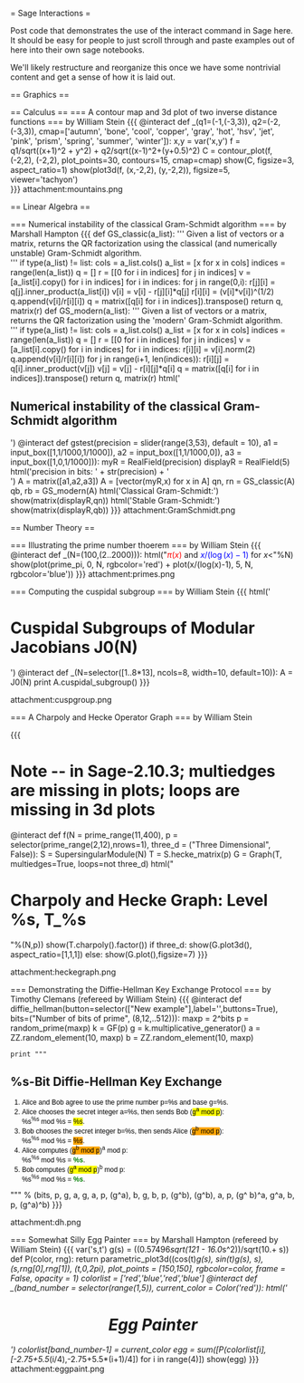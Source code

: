 = Sage Interactions =

Post code that demonstrates the use of the interact command in Sage here.    It should be easy for people to just scroll through and paste examples out of here into their own sage notebooks.   

We'll likely restructure and reorganize this once we have some nontrivial content and get a sense of how it is laid out. 

== Graphics ==

== Calculus ==
=== A contour map and 3d plot of two inverse distance functions ===
by William Stein
{{{
@interact
def _(q1=(-1,(-3,3)), q2=(-2,(-3,3)), 
      cmap=['autumn', 'bone', 'cool', 'copper', 'gray', 'hot', 'hsv', 
           'jet', 'pink', 'prism', 'spring', 'summer', 'winter']):
     x,y = var('x,y')
     f = q1/sqrt((x+1)^2 + y^2) + q2/sqrt((x-1)^2+(y+0.5)^2)
     C = contour_plot(f, (-2,2), (-2,2), plot_points=30, contours=15, cmap=cmap)
     show(C, figsize=3, aspect_ratio=1)
     show(plot3d(f, (x,-2,2), (y,-2,2)), figsize=5, viewer='tachyon')     
}}}
attachment:mountains.png

== Linear Algebra ==

=== Numerical instability of the classical Gram-Schmidt algorithm ===
by Marshall Hampton
{{{
def GS_classic(a_list):
    '''
    Given a list of vectors or a matrix, returns the QR factorization using the classical (and numerically unstable) Gram-Schmidt algorithm.    
    '''
    if type(a_list) != list:
        cols = a_list.cols()
        a_list = [x for x in cols]
    indices = range(len(a_list))
    q = []
    r = [[0 for i in indices] for j in indices]
    v = [a_list[i].copy() for i in indices]
    for i in indices:
        for j in range(0,i):
            r[j][i] = q[j].inner_product(a_list[i])
            v[i] = v[i] - r[j][i]*q[j]
        r[i][i] = (v[i]*v[i])^(1/2)
        q.append(v[i]/r[i][i])
    q = matrix([q[i] for i in indices]).transpose()
    return q, matrix(r)
def GS_modern(a_list):
    '''
    Given a list of vectors or a matrix, returns the QR factorization using the 'modern' Gram-Schmidt algorithm.    
    '''
    if type(a_list) != list:
        cols = a_list.cols()
        a_list = [x for x in cols]
    indices = range(len(a_list))
    q = []
    r = [[0 for i in indices] for j in indices]
    v = [a_list[i].copy() for i in indices]
    for i in indices:
        r[i][i] = v[i].norm(2)
        q.append(v[i]/r[i][i])
        for j in range(i+1, len(indices)):
            r[i][j] = q[i].inner_product(v[j])
            v[j] = v[j] - r[i][j]*q[i]
    q = matrix([q[i] for i in indices]).transpose()
    return q, matrix(r)
html('<h2>Numerical instability of the classical Gram-Schmidt algorithm</h2>')
@interact
def gstest(precision = slider(range(3,53), default = 10), a1 = input_box([1,1/1000,1/1000]), a2 = input_box([1,1/1000,0]), a3 = input_box([1,0,1/1000])):
    myR = RealField(precision)
    displayR = RealField(5)
    html('precision in bits: ' + str(precision) + '<br>')
    A = matrix([a1,a2,a3])
    A = [vector(myR,x) for x in A]
    qn, rn = GS_classic(A)
    qb, rb = GS_modern(A)
    html('Classical Gram-Schmidt:')
    show(matrix(displayR,qn))
    html('Stable Gram-Schmidt:')
    show(matrix(displayR,qb))
}}}
attachment:GramSchmidt.png

== Number Theory ==

=== Illustrating the prime number thoerem ===
by William Stein
{{{
@interact
def _(N=(100,(2..2000))):
    html("<font color='red'>$\pi(x)$</font> and <font color='blue'>$x/(\log(x)-1)$</font> for $x < %s$"%N)
    show(plot(prime_pi, 0, N, rgbcolor='red') + plot(x/(log(x)-1), 5, N, rgbcolor='blue'))
}}}
attachment:primes.png

=== Computing the cuspidal subgroup ===
by William Stein
{{{
html('<h1>Cuspidal Subgroups of Modular Jacobians J0(N)</h1>')
@interact
def _(N=selector([1..8*13], ncols=8, width=10, default=10)):
    A = J0(N)
    print A.cuspidal_subgroup()
}}}

attachment:cuspgroup.png

=== A Charpoly and Hecke Operator Graph ===
by William Stein

{{{
# Note -- in Sage-2.10.3; multiedges are missing in plots; loops are missing in 3d plots
@interact
def f(N = prime_range(11,400),
      p = selector(prime_range(2,12),nrows=1),
      three_d = ("Three Dimensional", False)):
    S = SupersingularModule(N)
    T = S.hecke_matrix(p)
    G = Graph(T, multiedges=True, loops=not three_d)
    html("<h1>Charpoly and Hecke Graph: Level %s, T_%s</h1>"%(N,p))
    show(T.charpoly().factor())
    if three_d:
        show(G.plot3d(), aspect_ratio=[1,1,1])
    else:
        show(G.plot(),figsize=7)
}}}

attachment:heckegraph.png

=== Demonstrating the Diffie-Hellman Key Exchange Protocol ===
by Timothy Clemans (refereed by William Stein)
{{{
@interact
def diffie_hellman(button=selector(["New example"],label='',buttons=True), 
    bits=("Number of bits of prime", (8,12,..512))):
    maxp = 2^bits
    p = random_prime(maxp)
    k = GF(p)
    g = k.multiplicative_generator()
    a = ZZ.random_element(10, maxp)
    b = ZZ.random_element(10, maxp)

    print """
<html>
<style>
.gamodp {
background:yellow
}
.gbmodp {
background:orange
}
.dhsame {
color:green;
font-weight:bold
}
</style>
<h2>%s-Bit Diffie-Hellman Key Exchange</h2>
<ol style="color:#000;font:12px Arial, Helvetica, sans-serif">
<li>Alice and Bob agree to use the prime number p=%s and base g=%s.</li>
<li>Alice chooses the secret integer a=%s, then sends Bob (<span class="gamodp">g<sup>a</sup> mod p</span>):<br/>%s<sup>%s</sup> mod %s = <span class="gamodp">%s</span>.</li>
<li>Bob chooses the secret integer b=%s, then sends Alice (<span class="gbmodp">g<sup>b</sup> mod p</span>):<br/>%s<sup>%s</sup> mod %s = <span class="gbmodp">%s</span>.</li>
<li>Alice computes (<span class="gbmodp">g<sup>b</sup> mod p</span>)<sup>a</sup> mod p:<br/>%s<sup>%s</sup> mod %s = <span class="dhsame">%s</span>.</li>
<li>Bob computes (<span class="gamodp">g<sup>a</sup> mod p</span>)<sup>b</sup> mod p:<br/>%s<sup>%s</sup> mod %s = <span class="dhsame">%s</span>.</li>
</ol></html>
    """ % (bits, p, g, a, g, a, p, (g^a), b, g, b, p, (g^b), (g^b), a, p, 
       (g^ b)^a, g^a, b, p, (g^a)^b)
}}}

attachment:dh.png

=== Somewhat Silly Egg Painter ===
by Marshall Hampton (refereed by William Stein)
{{{
var('s,t')
g(s) = ((0.57496*sqrt(121 - 16.0*s^2))/sqrt(10.+ s))
def P(color, rng):
    return parametric_plot3d((cos(t)*g(s), sin(t)*g(s), s), (s,rng[0],rng[1]), (t,0,2*pi), plot_points = [150,150], rgbcolor=color, frame = False, opacity = 1)
colorlist = ['red','blue','red','blue']
@interact
def _(band_number = selector(range(1,5)), current_color = Color('red')):
    html('<h1 align=center>Egg Painter</h1>')
    colorlist[band_number-1] = current_color
    egg = sum([P(colorlist[i],[-2.75+5.5*(i/4),-2.75+5.5*(i+1)/4]) for i in range(4)])
    show(egg)
}}}
attachment:eggpaint.png
